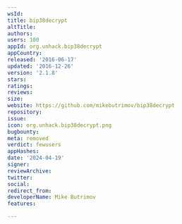 ```yaml
---
wsId: 
title: bip38decrypt
altTitle: 
authors: 
users: 100
appId: org.unhack.bip38decrypt
appCountry: 
released: '2016-06-17'
updated: '2016-12-26'
version: '2.1.8'
stars: 
ratings: 
reviews: 
size: 
website: https://github.com/mikebutrimov/bip38decrypt
repository: 
issue: 
icon: org.unhack.bip38decrypt.png
bugbounty: 
meta: removed
verdict: fewusers
appHashes: 
date: '2024-04-19'
signer: 
reviewArchive: 
twitter: 
social: 
redirect_from: 
developerName: Mike Butrimov
features: 

---
```


